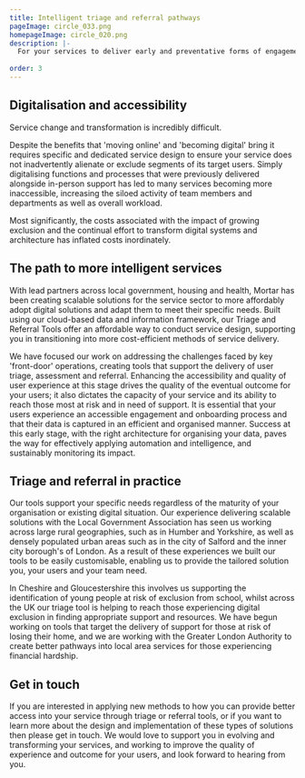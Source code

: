 ```yaml
---
title: Intelligent triage and referral pathways
pageImage: circle_033.png
homepageImage: circle_020.png
description: |-
  For your services to deliver early and preventative forms of engagement your teams and officers need the best data and touchpoints to engage, inform and inspire their users. We co-create more efficient pathways into services with custom triage and referral tools that personalise experiences and support you in monitoring customer risk and success. 
  
order: 3
---
```


Digitalisation and accessibility
-----------------------------------------------------------------------------------------------------
Service change and transformation is incredibly difficult. 

Despite the benefits that 'moving online' and 'becoming digital' bring it requires specific and dedicated service design to ensure your service does not inadvertently alienate or exclude segments of its target users. Simply digitalising functions and processes that were previously delivered alongside in-person support has led to many services becoming more inaccessible, increasing the siloed activity of team members and departments as well as overall workload. 

Most significantly, the costs associated with the impact of growing exclusion and the continual effort to transform digital systems and architecture has inflated costs inordinately.

The path to more intelligent services
-----------------------------------------------------------------------------------------------------
With lead partners across local government, housing and health, Mortar has been creating scalable solutions for the service sector to more affordably adopt digital solutions and adapt them to meet their specific needs. Built using our cloud-based data and information framework, our Triage and Referral Tools offer an affordable way to conduct service design, supporting you in transitioning into more cost-efficient methods of service delivery.

We have focused our work on addressing the challenges faced by key 'front-door' operations, creating tools that support the delivery of user triage, assessment and referral. Enhancing the accessibility and quality of user experience at this stage drives the quality of the eventual outcome for your users; it also dictates the capacity of your service and its ability to reach those most at risk and in need of support. It is essential that your users experience an accessible engagement and onboarding process and that their data is captured in an efficient and organised manner. Success at this early stage, with the right architecture for organising your data, paves the way for effectively applying automation and intelligence, and sustainably monitoring its impact.

Triage and referral in practice
-----------------------------------------------------------------------------------------------------
Our tools support your specific needs regardless of the maturity of your organisation or existing digital situation. Our experience delivering scalable solutions with the Local Government Association has seen us working across large rural geographies, such as in Humber and Yorkshire, as well as densely populated urban areas such as in the city of Salford and the inner city borough's of London. As a result of these experiences we built our tools to be easily customisable, enabling us to provide the tailored solution you, your users and your team need.

In Cheshire and Gloucestershire this involves us supporting the identification of young people at risk of exclusion from school, whilst across the UK our triage tool is helping to reach those experiencing digital exclusion in finding appropriate support and resources. We have begun working on tools that target the delivery of support for those at risk of losing their home, and we are working with the Greater London Authority to create better pathways into local area services for those experiencing financial hardship. 

Get in touch
-----------------------------------------------------------------------------------------------------
If you are interested in applying new methods to how you can provide better access into your service through triage or referral tools, or if you want to learn more about the design and implementation of these types of solutions then please get in touch. We would love to support you in evolving and transforming your services, and working to improve the quality of experience and outcome for your users, and look forward to hearing from you. 
